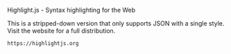 Highlight.js - Syntax highlighting for the Web

This is a stripped-down version that only supports JSON with a single style.
Visit the website for a full distribution.

    https://highlightjs.org

